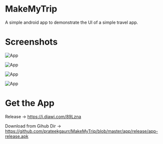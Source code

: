 # MakeMyTrip

A simple android app to demonstrate the UI of a simple travel app.


# Screenshots

![App](https://github.com/prateekgaurr/MakeMyTrip/blob/master/Screenshot_20230928_090105.png?raw=true)

![App](https://github.com/prateekgaurr/MakeMyTrip/blob/master/Screenshot_20230928_090119.png?raw=true)

![App](https://github.com/prateekgaurr/MakeMyTrip/blob/master/Screenshot_20230928_090132.png?raw=true)

![App](https://github.com/prateekgaurr/MakeMyTrip/blob/master/Screenshot_20230928_090148.png?raw=true)


# Get the App

Release -> https://i.diawi.com/89Lzna

Download from Gihub Dir -> https://github.com/prateekgaurr/MakeMyTrip/blob/master/app/release/app-release.apk
